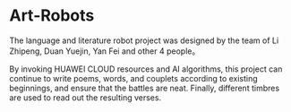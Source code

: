 # **Art-Robots**

The language and literature robot project was designed by the team of Li Zhipeng, Duan Yuejin, Yan Fei and other 4 people。

By invoking HUAWEI CLOUD resources and AI algorithms, this project can continue to write poems, words, and couplets according to existing beginnings, and ensure that the battles are neat. Finally, different timbres are used to read out the resulting verses.
